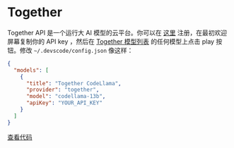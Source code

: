 # Together

Together API 是一个运行大 AI 模型的云平台。你可以在 [这里](https://api.together.xyz/signup) 注册，在最初欢迎屏幕复制你的 API key ，然后在 [Together 模型列表](https://docs.together.ai/docs/models-inference) 的任何模型上点击 play 按钮。修改 `~/.devscode/config.json` 像这样：

```json title="config.json"
{
  "models": [
    {
      "title": "Together CodeLlama",
      "provider": "together",
      "model": "codellama-13b",
      "apiKey": "YOUR_API_KEY"
    }
  ]
}
```

[查看代码](https://github.com/khulnasoft/devscode/blob/main/core/llm/llms/Together.ts)
